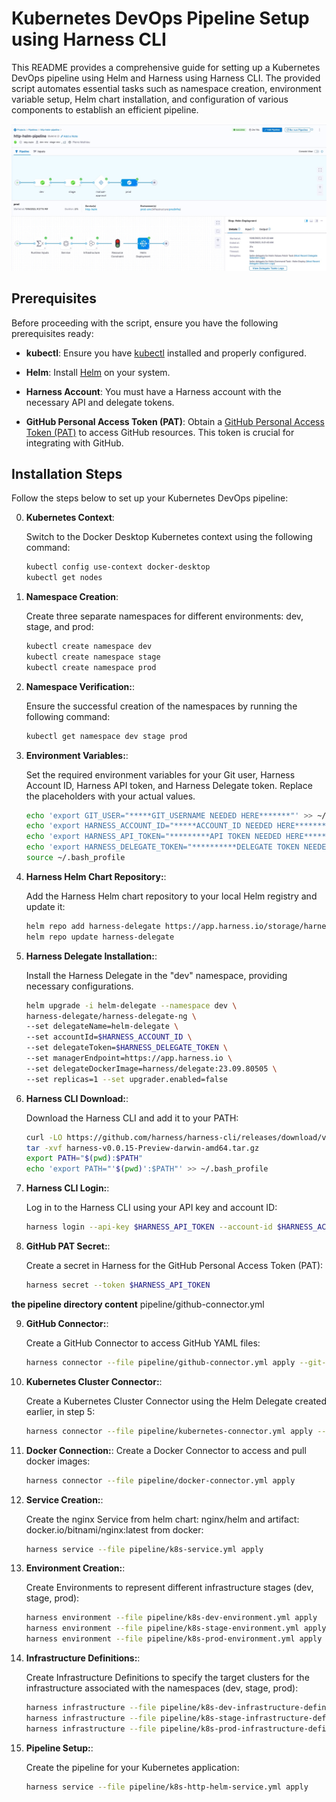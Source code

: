 # Kubernetes DevOps Pipeline Setup using Harness CLI

This README provides a comprehensive guide for setting up a Kubernetes DevOps pipeline using Helm and Harness using Harness CLI. The provided script automates essential tasks such as namespace creation, environment variable setup, Helm chart installation, and configuration of various components to establish an efficient pipeline.

![alt text](httphelm-pipeline.jpg)

## Prerequisites

Before proceeding with the script, ensure you have the following prerequisites ready:

- **kubectl**: Ensure you have [kubectl](https://kubernetes.io/docs/tasks/tools/install-kubectl/) installed and properly configured.

- **Helm**: Install [Helm](https://helm.sh/docs/intro/install/) on your system.

- **Harness Account**: You must have a Harness account with the necessary API and delegate tokens.

- **GitHub Personal Access Token (PAT)**: Obtain a [GitHub Personal Access Token (PAT)](https://docs.github.com/en/authentication/authenticating-to-github/creating-a-personal-access-token) to access GitHub resources. This token is crucial for integrating with GitHub.

## Installation Steps

Follow the steps below to set up your Kubernetes DevOps pipeline:

0. **Kubernetes Context**:

   Switch to the Docker Desktop Kubernetes context using the following command:

   ```bash
   kubectl config use-context docker-desktop
   kubectl get nodes

1. **Namespace Creation**:

    Create three separate namespaces for different environments: dev, stage, and prod:

    ``` bash
    kubectl create namespace dev
    kubectl create namespace stage
    kubectl create namespace prod

2. **Namespace Verification:**:

    Ensure the successful creation of the namespaces by running the following command:

    ``` bash
    kubectl get namespace dev stage prod


3. **Environment Variables:**:
    
    Set the required environment variables for your Git user, Harness Account ID, Harness API token, and Harness Delegate token. Replace the placeholders with your actual values.
    
    ``` bash
    echo 'export GIT_USER="*****GIT_USERNAME NEEDED HERE*******"' >> ~/.bash_profile
    echo 'export HARNESS_ACCOUNT_ID="*****ACCOUNT_ID NEEDED HERE*******"' >> ~/.bash_profile
    echo 'export HARNESS_API_TOKEN="*********API TOKEN NEEDED HERE**********"' >> ~/.bash_profile
    echo 'export HARNESS_DELEGATE_TOKEN="**********DELEGATE TOKEN NEEDED HERE***************"' >> ~/.bash_profile
    source ~/.bash_profile


4. **Harness Helm Chart Repository:**:

    Add the Harness Helm chart repository to your local Helm registry and update it:
    
    ``` bash
    helm repo add harness-delegate https://app.harness.io/storage/harness-download/delegate-helm-chart/
    helm repo update harness-delegate


5. **Harness Delegate Installation:**:

    Install the Harness Delegate in the "dev" namespace, providing necessary configurations.

    ``` bash
    helm upgrade -i helm-delegate --namespace dev \
    harness-delegate/harness-delegate-ng \
    --set delegateName=helm-delegate \
    --set accountId=$HARNESS_ACCOUNT_ID \
    --set delegateToken=$HARNESS_DELEGATE_TOKEN \
    --set managerEndpoint=https://app.harness.io \
    --set delegateDockerImage=harness/delegate:23.09.80505 \
    --set replicas=1 --set upgrader.enabled=false


6. **Harness CLI Download:**:

    Download the Harness CLI and add it to your PATH:
    
    ``` bash
    curl -LO https://github.com/harness/harness-cli/releases/download/v0.0.15-Preview/harness-v0.0.15-Preview-darwin-amd64.tar.gz
    tar -xvf harness-v0.0.15-Preview-darwin-amd64.tar.gz
    export PATH="$(pwd):$PATH"
    echo 'export PATH="'$(pwd)':$PATH"' >> ~/.bash_profile


7. **Harness CLI Login:**:

    Log in to the Harness CLI using your API key and account ID:

    ``` bash
    harness login --api-key $HARNESS_API_TOKEN --account-id $HARNESS_ACCOUNT_ID


8. **GitHub PAT Secret:**:

    Create a secret in Harness for the GitHub Personal Access Token (PAT):

    ``` bash
    harness secret --token $HARNESS_API_TOKEN

**the pipeline directory content**
    pipeline/github-connector.yml


9. **GitHub Connector:**:

    Create a GitHub Connector to access GitHub YAML files:

    ``` bash
    harness connector --file pipeline/github-connector.yml apply --git-user $GIT_USER


10. **Kubernetes Cluster Connector:**:

    Create a Kubernetes Cluster Connector using the Helm Delegate created earlier, in step 5:

    ``` bash
    harness connector --file pipeline/kubernetes-connector.yml apply --delegate-name helm-delegate


11. **Docker Connection:**:
    Create a Docker Connector to access and pull docker images:

    ``` bash
    harness connector --file pipeline/docker-connector.yml apply


12. **Service Creation:**:

    Create the nginx Service from helm chart: nginx/helm and artifact:  docker.io/bitnami/nginx:latest from docker:
    
    ``` bash
    harness service --file pipeline/k8s-service.yml apply


13. **Environment Creation:**:

    Create Environments to represent different infrastructure stages (dev, stage, prod): 
    
    ``` bash
    harness environment --file pipeline/k8s-dev-environment.yml apply
    harness environment --file pipeline/k8s-stage-environment.yml apply
    harness environment --file pipeline/k8s-prod-environment.yml apply


14. **Infrastructure Definitions:**:

    Create Infrastructure Definitions to specify the target clusters for the infrastructure associated with the namespaces (dev, stage, prod):
    
    ``` bash
    harness infrastructure --file pipeline/k8s-dev-infrastructure-definition.yml apply
    harness infrastructure --file pipeline/k8s-stage-infrastructure-definition.yml apply
    harness infrastructure --file pipeline/k8s-prod-infrastructure-definition.yml apply


15. **Pipeline Setup:**:

    Create the pipeline for your Kubernetes application:
    
    ``` bash
    harness service --file pipeline/k8s-http-helm-service.yml apply
